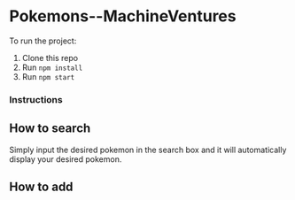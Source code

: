 # Pokemons--MachineVentures

To run the project:

1. Clone this repo
2. Run `npm install`
3. Run `npm start`

### Instructions

## How to search 

Simply input the desired pokemon in the search box and it will automatically display your desired pokemon.

## How to add